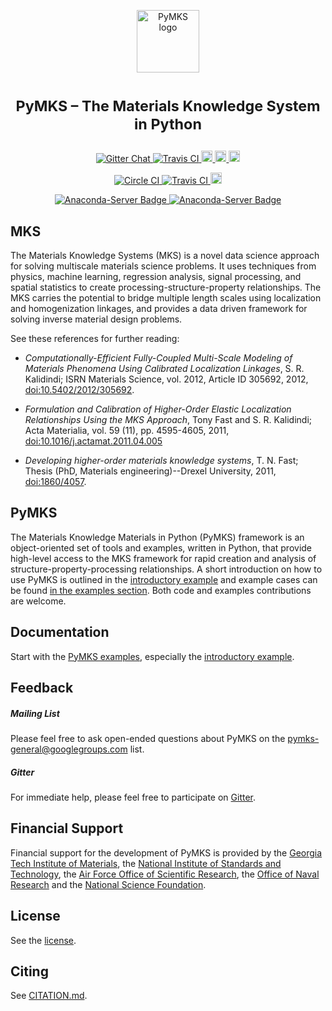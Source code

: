 <p align="center">
<img src="https://raw.githubusercontent.com/materialsinnovation/pymks/master/doc/pymks_logo.ico"
     height="100"
     alt="PyMKS logo"
     class="inline">
</p>

<h1> <p align="center"><sup><strong>
PyMKS &ndash; The Materials Knowledge System in Python
</strong></sup></p>
</h1>

<p align="center">
<a href="https://gitter.im/pymks/Lobby" target="_blank">
<img src="https://img.shields.io/gitter/room/gitterHQ/gitter.svg"
alt="Gitter Chat">
</a>

<a href="https://travis-ci.org/materialsinnovation/pymks" target="_blank">
<img src="https://api.travis-ci.org/materialsinnovation/pymks.svg"
alt="Travis CI">
</a>
<a href="https://pypi.python.org/pypi/pymks">
<img src="https://badge.fury.io/py/pymks.svg" alt="PyPI version" height="18">
</a>
<a href="https://github.com/materialsinnovation/pymks/blob/master/LICENSE.md">
<img src="https://img.shields.io/badge/license-mit-blue.svg" alt="License" height="18">
</a>
<a href="http://pymks.readthedocs.io/en/latest/?badge=latest">
<img src="https://readthedocs.org/projects/pymks/badge/?version=latest" alt="Documentation Status" height="18">
</a>
</p>

<p align="center">
<a href="https://circleci.com/gh/conda-forge/pymks-feedstock" target="_blank">
<img src="https://circleci.com/gh/conda-forge/pymks-feedstock.svg?style=shield"
alt="Circle CI">
</a>
<a href="https://travis-ci.org/conda-forge/pymks-feedstock" target="_blank">
<img src="https://travis-ci.org/conda-forge/pymks-feedstock.svg?branch=master"
alt="Travis CI">
</a>
<a href="https://ci.appveyor.com/project/conda-forge/pymks-feedstock/branch/master">
<img src="https://ci.appveyor.com/api/projects/status/github/conda-forge/pymks-feedstock?svg=True" alt="AppVeyor" height="18">
</a>
</p>

<p align="center">
<a href="https://anaconda.org/conda-forge/pymks" target="_blank">
<img src="https://anaconda.org/conda-forge/pymks/badges/version.svg"
alt="Anaconda-Server Badge">
</a>
<a href="https://anaconda.org/conda-forge/pymks" target="_blank">
<img src="https://anaconda.org/conda-forge/pymks/badges/downloads.svg"
alt="Anaconda-Server Badge">
</a>
</p>

## MKS

The Materials Knowledge Systems (MKS) is a novel data science approach
for solving multiscale materials science problems. It uses techniques
from physics, machine learning, regression analysis, signal processing,
and spatial statistics to create processing-structure-property
relationships. The MKS carries the potential to bridge multiple
length scales using localization and homogenization linkages, and
provides a data driven framework for solving inverse material design
problems.

See these references for further reading:

 - *Computationally-Efficient Fully-Coupled Multi-Scale Modeling of
   Materials Phenomena Using Calibrated Localization Linkages*,
   S. R. Kalidindi; ISRN Materials Science, vol. 2012, Article ID
   305692, 2012,
   [doi:10.5402/2012/305692](http://dx.doi.org/10.5402/2012/305692).

 - *Formulation and Calibration of Higher-Order Elastic Localization
   Relationships Using the MKS Approach*, Tony Fast and
   S. R. Kalidindi; Acta Materialia, vol. 59 (11), pp. 4595-4605,
   2011,
   [doi:10.1016/j.actamat.2011.04.005](http://dx.doi.org/10.1016/j.actamat.2011.04.005)

 - *Developing higher-order materials knowledge systems*, T. N. Fast;
   Thesis (PhD, Materials engineering)--Drexel University, 2011,
   [doi:1860/4057](http://dx.doi.org/1860/4057).


## PyMKS

The Materials Knowledge Materials in Python (PyMKS) framework is an
object-oriented set of tools and examples, written in Python, that
provide high-level access to the MKS framework for rapid creation and
analysis of structure-property-processing relationships. A short
introduction on how to use PyMKS is outlined in the
[introductory example](notebooks/intro.ipynb) and example cases can be
found [in the examples section](./index.ipynb). Both code and examples
contributions are welcome.

## Documentation

Start with the [PyMKS examples](./index.ipynb), especially the
[introductory example](notebooks/intro.ipynb).

## Feedback

##### Mailing List

Please feel free to ask open-ended questions about PyMKS on the
[pymks-general@googlegroups.com](https://groups.google.com/forum/#!forum/pymks-general)
list.

##### Gitter

For immediate help, please feel free to participate on
[Gitter](https://gitter.im/pymks/Lobby).

## Financial Support

Financial support for the development of PyMKS is provided by the
[Georgia Tech Institute of Materials](http://materials.gatech.edu/),
the
[National Institute of Standards and Technology](http://www.nist.gov/mml/msed/index.cfm),
the
[Air Force Office of Scientific Research](http://www.wpafb.af.mil/AFRL/afosr/),
the [Office of Naval Research](http://www.onr.navy.mil/) and the
[National Science Foundation](http://www.nsf.gov/).

## License

See the [license](./LICENSE.md).

## Citing

See [CITATION.md](./CITATION.md).
